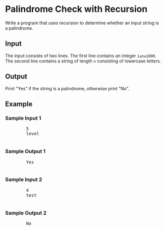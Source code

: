 
<body>
    <h1>Palindrome Check with Recursion</h1>
    <p>Write a program that uses recursion to determine whether an input string is a palindrome.</p>
    <h2>Input</h2>
    <p>The input consists of two lines. The first line contains an integer <code>1≤n≤1000</code>. The second line contains a string of length <code>n</code> consisting of lowercase letters.</p>
    <h2>Output</h2>
    <p>Print "Yes" if the string is a palindrome, otherwise print "No".</p>
    <h2>Example</h2>
    <h3>Sample Input 1</h3>
    <pre>
        5
        level
    </pre>
    <h3>Sample Output 1</h3>
    <pre>
        Yes
    </pre>
    <h3>Sample Input 2</h3>
    <pre>
        4
        test
    </pre>
    <h3>Sample Output 2</h3>
    <pre>
        No
    </pre>
</body>
</html>
